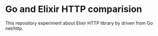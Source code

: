 # Go and Elixir HTTP comparision

This repository experiment about Elixir HTTP library by driven from
Go net/http.
